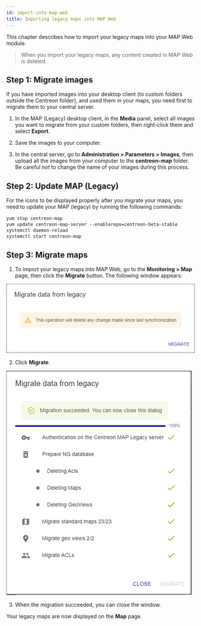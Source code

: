 ```yaml
---
id: import-into-map-web
title: Importing legacy maps into MAP Web
---
```


This chapter describes how to import your legacy maps into your MAP Web module.

> When you import your legacy maps, any content created in MAP Web is deleted.

## Step 1: Migrate images

If you have imported images into your desktop client (to custom folders outside the Centreon folder), and used them in your maps, you need first to migrate them to your central server.

1. In the MAP (Legacy) desktop client, in the **Media** panel, select all images you want to migrate from your custom folders, then right-click them and select **Export**.

2. Save the images to your computer.

3. In the central server, go to **Administration > Parameters > Images**, then upload all the images from your computer to the **centreon-map** folder. Be careful not to change the name of your images during this process.

## Step 2: Update MAP (Legacy)

For the icons to be displayed properly after you migrate your maps, you need to update your MAP (legacy) by running the following commands:

```shell
yum stop centreon-map
yum update centreon-map-server --enablerepo=centreon-beta-stable
systemctl daemon-reload
systemctl start centreon-map
```

## Step 3: Migrate maps

1. To import your legacy maps into MAP Web, go to the **Monitoring > Map** page, then click the **Migrate** button. The following window appears:

  ![image](../assets/graph-views/ng/map-migrate-1.png)

2. Click **Migrate**.
 
  ![image](../assets/graph-views/ng/map-migrate-2.png)

3. When the migration succeeded, you can close the window.

  Your legacy maps are now displayed on the **Map** page. 
